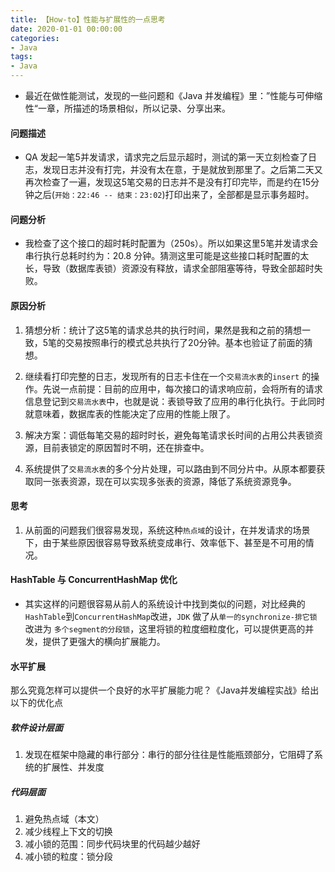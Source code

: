 ```yaml
---
title: 【How-to】性能与扩展性的一点思考
date: 2020-01-01 00:00:00
categories: 
- Java
tags:
- Java
---
```


* 最近在做性能测试，发现的一些问题和《Java 并发编程》里：”性能与可伸缩性“一章，所描述的场景相似，所以记录、分享出来。

#### 问题描述

* QA 发起一笔5并发请求，请求完之后显示超时，测试的第一天立刻检查了日志，发现日志并没有打完，并没有太在意，于是就放到那里了。之后第二天又再次检查了一遍，发现这5笔交易的日志并不是没有打印完毕，而是约在15分钟之后(`开始：22:46 -- 结束：23:02`)打印出来了，全部都是显示事务超时。

#### 问题分析

* 我检查了这个接口的超时耗时配置为（250s）。所以如果这里5笔并发请求会串行执行总耗时约为：20.8 分钟。猜测这里可能是这些接口耗时配置的太长，导致（数据库表锁）资源没有释放，请求全部阻塞等待，导致全部超时失败。

#### 原因分析

1. 猜想分析：统计了这5笔的请求总共的执行时间，果然是我和之前的猜想一致，5笔的交易按照串行的模式总共执行了20分钟。基本也验证了前面的猜想。

2. 继续看打印完整的日志，发现所有的日志卡住在一个`交易流水表`的`insert` 的操作。先说一点前提：目前的应用中，每次接口的请求响应前，会将所有的请求信息登记到`交易流水表`中，也就是说：表锁导致了应用的串行化执行。于此同时就意味着，数据库表的性能决定了应用的性能上限了。

3. 解决方案：调低每笔交易的超时时长，避免每笔请求长时间的占用公共表锁资源，目前表锁定的原因暂时不明，还在排查中。
4. 系统提供了`交易流水表`的多个分片处理，可以路由到不同分片中。从原本都要获取同一张表资源，现在可以实现多张表的资源，降低了系统资源竞争。

#### 思考

1. 从前面的问题我们很容易发现，系统这种`热点域`的设计，在并发请求的场景下，由于某些原因很容易导致系统变成串行、效率低下、甚至是不可用的情况。

#### HashTable 与 ConcurrentHashMap 优化

* 其实这样的问题很容易从前人的系统设计中找到类似的问题，对比经典的 `HashTable`到`ConcurrentHashMap`改进，`JDK` 做了从`单一的synchronize-排它锁`改进为 `多个segment的分段锁`，这里将锁的粒度细粒度化，可以提供更高的并发，提供了更强大的横向扩展能力。

#### 水平扩展

那么究竟怎样可以提供一个良好的水平扩展能力呢？《Java并发编程实战》给出以下的优化点

##### 软件设计层面

1. 发现在框架中隐藏的串行部分：串行的部分往往是性能瓶颈部分，它阻碍了系统的扩展性、并发度

##### 代码层面

1. 避免热点域（本文）
2. 减少线程上下文的切换
3. 减小锁的范围：同步代码块里的代码越少越好
4. 减小锁的粒度：锁分段
